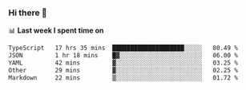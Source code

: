 ### Hi there 👋

<!--
**DBvc/DBvc** is a ✨ _special_ ✨ repository because its `README.md` (this file) appears on your GitHub profile.

Here are some ideas to get you started:

- 🔭 I’m currently working on ...
- 🌱 I’m currently learning ...
- 👯 I’m looking to collaborate on ...
- 🤔 I’m looking for help with ...
- 💬 Ask me about ...
- 📫 How to reach me: ...
- 😄 Pronouns: ...
- ⚡ Fun fact: ...
-->

📊 **Last week I spent time on**
<!--START_SECTION:waka-->

```txt
TypeScript   17 hrs 35 mins  ████████████████████░░░░░   80.49 %
JSON         1 hr 18 mins    █▓░░░░░░░░░░░░░░░░░░░░░░░   06.00 %
YAML         42 mins         ▓░░░░░░░░░░░░░░░░░░░░░░░░   03.25 %
Other        29 mins         ▓░░░░░░░░░░░░░░░░░░░░░░░░   02.25 %
Markdown     22 mins         ▒░░░░░░░░░░░░░░░░░░░░░░░░   01.72 %
```

<!--END_SECTION:waka-->

